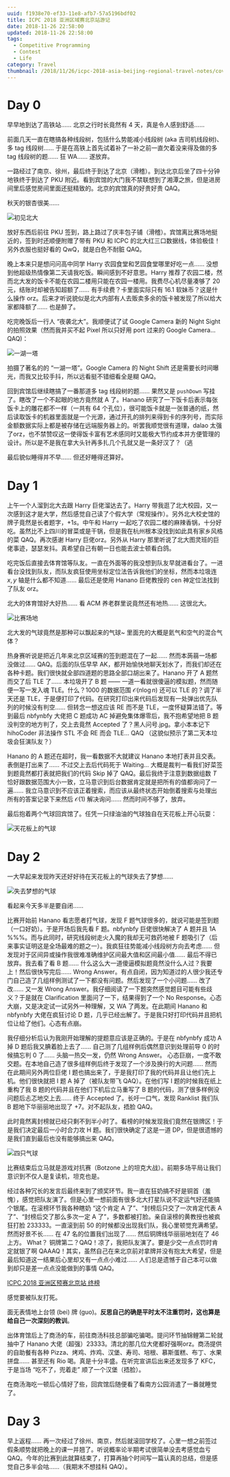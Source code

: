 ```yaml
---
uuid: f1938e70-ef33-11e8-afb7-57a5196bdf02
title: ICPC 2018 亚洲区域赛北京站游记
date: 2018-11-26 22:58:00
updated: 2018-11-26 22:58:00
tags:
  - Competitive Programming
  - Contest
  - Life
category: Travel
thumbnail: /2018/11/26/icpc-2018-asia-beijing-regional-travel-notes/cover.jpg
---
```


# Day 0

早早地到达了高铁站…… 北京之行时长竟然有 $4$ 天，真是令人感到舒适……

前面几天一直在瞎搞各种线段树，包括什么势能减小线段树 (aka 吉司机线段树)、多 tag 线段树…… 于是在高铁上首先试着补了一补之前一直欠着没来得及做的多 tag 线段树的题…… 狂 WA…… 遂放弃。

一路经过了南京、徐州，最后终于到达了北京（滑稽）。到达北京后坐了四十分钟地铁终于到达了 PKU 附近。看到宾馆的大门我不禁联想到了湘潭之旅，但是进房间里后感觉房间里面还挺精致的。北京的宾馆真的好贵好贵 QAQ。

秋天的银杏很美……

![初见北大](icpc-2018-asia-beijing-regional-travel-notes/first_glimpse.jpg)

放好东西后前往 PKU 签到，路上路过了庆丰包子铺（滑稽）。宾馆离比赛场地挺近的，签到时还顺便附赠了带有 PKU 和 ICPC 的北大红三口数据线，体验极佳！另外衣服也挺好看的 QwQ，就是白色不耐脏 QAQ。

晚上本来只是想问问高中同学 Harry 农园食堂和艺园食堂哪里好吃一点…… 没想到他超级热情像第二天请我吃饭。瞬间感到不好意思。Harry 推荐了农园二楼，然而北大发的饭卡不能在农园二楼用只能在农园一楼用。我费尽心机尽量凑够了 $20$ 元，结账时却被告知超额了…… 有手续费？卡里面实际只有 $16.1$ 软妹币？这是什么操作 orz。后来才听说貌似是北大内部有人去贩卖多余的饭卡被发现了所以给大家都降额了…… 也是醉了。

吃完晚饭后一行人 “夜袭北大”。我顺便试了试 Google Camera 新的 Night Sight 的拍照效果（然而我并买不起 Pixel 所以只好用 port 过来的 Google Camera... QAQ)：

![一湖一塔](icpc-2018-asia-beijing-regional-travel-notes/lake_and_tower.jpg)

拍摄了著名的的 “一湖一塔”。Google Camera 的 Night Shift 还是需要长时间曝光，而我又比较手抖，所以远看挺不错细看全是糊 QAQ。

回到宾馆后继续瞎搞了一番那道多 tag 线段树的题…… 果然又是 `pushDown` 写挂了。瞎改了一个不起眼的地方竟然就 A 了。Hanano 研究了一下饭卡后表示每张饭卡上的雕花都不一样（一共有 $64$ 个孔位），很可能饭卡就是一张普通的纸，然后读取饭卡的机器里面就是一个光源，通过开孔的排列来得到卡的序列号，而实际金额数据实际上都是被存储在远端服务器上的。听罢我顺觉很有道理，dalao 太强了orz，也不禁赞叹这一使得饭卡富有艺术感同时又能极大节约成本并方便管理的设计。所以是不是我在拿大头针再多扎几个孔就又是一条好汉了？（逃

最后貌似睡得并不早…… 但还好睡得还算好。

# Day 1

上午一个人溜到北大去跟 Harry 巨佬溜达去了。Harry 带我逛了北大校园，又一次感到这才是大学，然后感觉自己读了个假大学（常规操作）。另外北大校史馆的牌子竟然是长者题字，$+1s$。中午和 Harry 一起吃了农园二楼的麻辣香锅，十分好吃。虽然比不上四川的冒菜或是干锅，但是我在杭州根本没找到如此具有家乡风格的菜 QAQ。再次感谢 Harry 巨佬orz。另外从 Harry 那里听说了北大图灵班的巨佬事迹，瑟瑟发抖。真希望自己有朝一日也能去波士顿看白鸽。

吃完饭后直接去体育馆等队友。一直在外面等的我没想到队友早就进看台了。一进看台没找到队友，而队友疯狂使用坐标定位法告诉我他们的坐标，然而本垃圾连 $x, y$ 轴是什么都不知道…… 最后还是使用 Hanano 巨佬教授的 cen 神定位法找到了队友 orz。

北大的体育馆好大好热…… 看 ACM 养老群里说竟然还有地热…… 这很北大。

![比赛场地](icpc-2018-asia-beijing-regional-travel-notes/khoo_teck_puat_gymnasium.jpg)

北大发的气球竟然是那种可以飘起来的气球~ 里面充的大概是氦气和空气的混合气体？

热身赛听说是把近几年来北京区域赛的签到题混在了一起…… 然而本蒟蒻一场都没做过…… QAQ。后面的队伍早早 AK，都开始愉快地聊天划水了，而我们却还在各种卡题。我们很快就全部四道题的思路全部口胡出来了。Hanano 开了 A 题然而交了后 TLE 了…… 本垃圾开了 B 题 —— 一道一看就很傻逼的模拟题，然而随便一写一发入魂 TLE。什么？$1000$ 的数据范围 $\mathcal{O}(n\log{n})$ 还可以 TLE 的？调了半天还是 TLE，于是便打印了代码。在研究打印出来代码后发现有一处弹出优先队列的时候没有判空…… 但转念一想这应该 RE 而不是 TLE，一度怀疑算法错了。等到最后 nbfynbfy 大佬把 C 题成功 AC 掉避免集体爆零后，我不抱希望地把 B 题没判空的地方判了，交上去竟然 Accepted 了？黑人问号.jpg。拿小本本记下 hihoCoder 非法操作 STL 不会 RE 而会 TLE... QAQ （这貌似预示了第二天本垃圾会狂演队友？）

Hanano 的 A 题还在超时，我一看数据不大就建议 Hanano 本地打表并且交表。表倒是打出来了…… 不过交上去后代码死于 Waiting... 大概是裁判一看我们好菜签到题竟然都打表就把我们的代码 Skip 掉了 QAQ。最后我终于注意到数据组数 $T$ 恰好跟数据范围大小一致，立马意识到后台数据肯定就是把所有的值都询问了一遍…… 我立马意识到不应该正着搜索，而应该从最终状态开始倒着搜索与处理出所有的答案记录下来然后 $\mathcal{O}(1)$ 解决询问…… 然而时间不够了，放弃。

最后抱着两个气球回宾馆了。任凭一只绿油油的气球独自在天花板上开心玩耍：

![天花板上的气球](icpc-2018-asia-beijing-regional-travel-notes/the_balloon_flies.jpg)

# Day 2

一大早起来发现昨天还好好待在天花板上的气球失去了梦想……

![失去梦想的气球](icpc-2018-asia-beijing-regional-travel-notes/the_balloon_loses_hope.jpg)

看起来今天多半是要自闭……

比赛开始前 Hanano 看志愿者打气球，发现 F 题气球很多的，就说可能是签到题（一口好奶）。于是开场后我先看 F 题。nbfynbfy 巨佬很快解决了 A 题并且 1A %%%。而与此同时，研究线段树走火入魔的我却无可救药地被 F 题吸引了（后来事实证明这是全场最难的题之一）。我疯狂往势能减小线段树方向去考虑…… 但发现对于区间异或操作我很难准确维护区间最大值和区间最小值…… 最后不得已放弃。我去看了看 B 题…… 什么这么大一道傻逼模拟题竟然没什么人过？我要上！然后很快写完后…… Wrong Answer。有点自闭，因为知道过的人很少我还专门自己造了几组样例测试了一下都没有问题。然后发现了一个小问题…… 改了改…… 又一发 Wrong Answer。我仔细阅读了一下题突然感觉题目可能有些歧义？于是就在 Clarification 里面问了一下，结果得到了一个 No Response。心态大崩，又是决定试一试另外一种理解，又 WA 了两发。在此期间 Hanano 和 nbfynbfy 大佬在疯狂讨论 D 题，几乎已经出解了。于是我只好打印代码并且把机位让给了他们。心态有点崩。

我仔细分析后认为我刚开始理解的提题意应该是正确的。于是在 nbfynbfy 成功 A 掉 D 题后我又腆着脸上去了…… 自己测了几组样例后偶然意识到处理前导 $0$ 的时候搞忘判 $0$ 了…… 头脑一热交一发，仍然 Wrong Answer。 心态巨崩，一度不敢交题。在本地自己造了很多组样例后终于发现了一个涉及换行的大问题…… 然而在此期间另外两位巨佬 I 题也搞出来了，于是我打印了我的代码并且让他们先上机。他们很快就把 I 题 A 掉了（被队友带飞 QAQ）。在他们写 I 题的时候我在纸上重构了我 B 题的代码并且在他们下机后立马重写了 B 题的代码，测了很多样例没问题后忐忑地交上去…… 终于 Accepted 了。长吁一口气，发现 Ranklist 我们队 B 题地下华丽丽地出现了 +7。对不起队友，捂脸 QAQ。

此时竟然离封榜就已经只剩不到半小时了。看榜的时候发现我们竟然在银牌区！于是我们决定最后一小时合力攻 H 题。我们很快确定了这是一道 DP，但是很遗憾的是我们直到最后也没有能够搞出来 QAQ。

![四只气球](icpc-2018-asia-beijing-regional-travel-notes/four_balloons.jpg)

比赛结束后立马就是游戏对抗赛（Botzone 上的坦克大战）。前期多场平局让我们意识到不仅人是复读机，坦克也是。

经过各种冗长的发言后最终来到了颁奖环节。我一直在狂奶搞不好是铜首（羞愧），感觉把队友演了。但是心里一想前面有很多北大打星队说不定运气好还能搞个银尾。在滚榜环节我各种瞎奶 “这个肯定 A 了”、“封榜后只交了一次肯定代表 A 了”、“封榜后交了那么多次一定 A 了”，多数都被打脸。亲自滚榜的黄教授也被疯狂打脸 233333。一直滚到前 $50$ 的时候都没出现我们队，我心里顿觉充满希望。然而好景不长…… 在 $47$ 名的位置我们出现了…… 然后铜牌线华丽丽地划在了 $46$ 上方。 What？ 铜牌第二？QAQ！凉了，我把队友演了。要是少交一点点罚时肯定就银了啊 QAAAQ！其实，虽然自己在来北京前对拿牌并没有抱太大希望，但是最后知道这一结果后心里却又有一点点小难过…… 人们总是遗憾于自己本可以做到却只是差一点点没能做到的事情 QAQ。

[ICPC 2018 亚洲区预赛北京站 终榜](https://web.archive.org/web/20181112004553/http://icpc.hihocoder.com/)

感觉要被队友打死。

面无表情地上台领 (bei) 牌 (guo)。**反思自己的确是平时太不注重罚时，这也算是给自己一次深刻的教训**。

出体育馆后上了商汤的车，前往商汤科技总部骗吃骗喝。提问环节抽锦鲤第二轮就抽中了 Hanano 大佬（超强）23333。清北的那几位大佬都好强啊orz。商汤提供的自助餐有各种 Pizza、烤鸡、炸鸡、汉堡、寿司、培根、慕斯蛋糕、布丁、水果拼盘…… 甚至还有 Rio 喝。真是十分丰盛。在听完宣讲后出来还发现多了 KFC，于是当场 “吃不了，兜着走” 顺了一个汉堡（捂脸）。

在商汤海吃一顿后心情好了些，回宾馆后随便看了看南方公园消遣了一番就睡觉了。

# Day 3

早上返程…… 再一次经过了徐州、南京，然后就滚回学校了。心里一想之前签过假条顺势就把晚上的课一并翘了。听说概率论半期考试很简单没去考感觉血亏 QAQ。今年的比赛到此就算结束了，打算再抽个时间写一篇认真的总结，但是感觉自己多半会咕……（我期末不想挂科 QAQ）。

